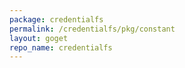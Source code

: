 ```yaml
---
package: credentialfs
permalink: /credentialfs/pkg/constant
layout: goget
repo_name: credentialfs
---
```

